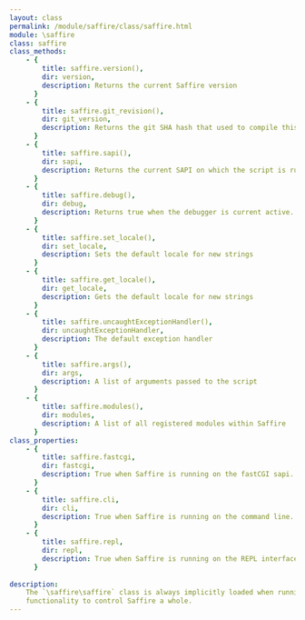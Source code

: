 ```yaml
---
layout: class
permalink: /module/saffire/class/saffire.html
module: \saffire
class: saffire
class_methods:
    - { 
        title: saffire.version(),
        dir: version,
        description: Returns the current Saffire version
      }
    - { 
        title: saffire.git_revision(),
        dir: git_version,
        description: Returns the git SHA hash that used to compile this version of Saffire
      }
    - { 
        title: saffire.sapi(),
        dir: sapi,
        description: Returns the current SAPI on which the script is running.
      }
    - { 
        title: saffire.debug(),
        dir: debug,
        description: Returns true when the debugger is current active.
      }   
    - { 
        title: saffire.set_locale(),
        dir: set_locale,
        description: Sets the default locale for new strings
      }   
    - { 
        title: saffire.get_locale(),
        dir: get_locale,
        description: Gets the default locale for new strings
      }
    - { 
        title: saffire.uncaughtExceptionHandler(),
        dir: uncaughtExceptionHandler,
        description: The default exception handler
      }
    - { 
        title: saffire.args(),
        dir: args,
        description: A list of arguments passed to the script
      }   
    - { 
        title: saffire.modules(),
        dir: modules,
        description: A list of all registered modules within Saffire
      }
class_properties:
    - { 
        title: saffire.fastcgi,
        dir: fastcgi,
        description: True when Saffire is running on the fastCGI sapi.
      }   
    - { 
        title: saffire.cli,
        dir: cli,
        description: True when Saffire is running on the command line.
      }   
    - { 
        title: saffire.repl,
        dir: repl,
        description: True when Saffire is running on the REPL interface.
      }   
      
description:
    The `\saffire\saffire` class is always implicitly loaded when running a Saffire application. It contains generic 
    functionality to control Saffire a whole.
---
```

